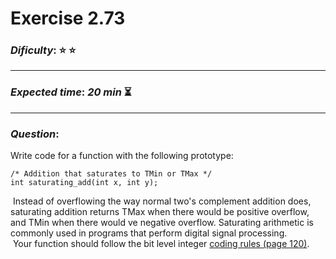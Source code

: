 Exercise 2.73
==============

### ***Dificulty***: :star: :star:

---

### ***Expected time***: ***20 min*** :hourglass_flowing_sand:

---

### ***Question***:

Write code for a function with the following prototype:

```
/* Addition that saturates to TMin or TMax */
int saturating_add(int x, int y);
```

&nbsp;Instead of overflowing the way normal two's complement addition does, saturating addition
returns TMax when there would be positive overflow, and TMin when there would ve negative overflow.
Saturating arithmetic is commonly used in programs that perform digital signal processing.  
&nbsp;Your function should follow the bit level integer
[coding rules (page 120)](../Utils/CH2Rules.txt).
